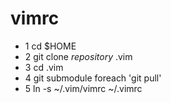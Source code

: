 vimrc
=====
* 1 cd $HOME
* 2 git clone *repository* .vim
* 3 cd .vim
* 4 git submodule foreach 'git pull'
* 5 ln -s ~/.vim/vimrc ~/.vimrc
